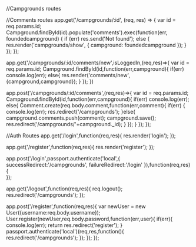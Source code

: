 //Campgrounds routes



//Comments routes
app.get('/campgrounds/:id', (req, res) => {
	var id = req.params.id;
	Campground.findById(id).populate('comments').exec(function(err, foundedcampground) {
			if (err) res.send('Not found');
			else {
				res.render('campgrounds/show', { campground: foundedcampground });
			}
		});
});




app.get('/campgrounds/:id/comments/new',isLoggedIn,(req,res)=>{
	var id = req.params.id;
	Campground.findById(id,function(err,campground){
		if(err)
			console.log(err);
		else{
			res.render('comments/new',{campground,campground});
		}
	});
})

app.post('/campgrounds/:id/comments',(req,res)=>{
		var id = req.params.id;
	Campground.findById(id,function(err,campground){
		if(err)
			console.log(err);
		else{
			Comment.create(req.body.comment,function(err,comment){
				if(err)
					{
						console.log(err);
						res.redirect('/campgrounds');
					}else{
						campground.comments.push(comment);
						campground.save();
						res.redirect('/campgrounds/'+campground._id);
					}
			});
		}
	});
});

//Auth Routes
app.get('/login',function(req,res){
	res.render('login');
});

app.get('/register',function(req,res){
	res.render('register');
});

app.post('/login',passport.authenticate('local',{
successRedirect:'/campgrounds',
	failureRedirect:'/login'
}),function(req,res){	
});

app.get('/logout',function(req,res){
	req.logout();
	res.redirect('/campgrounds');
});


app.post('/register',function(req,res){
		var newUser = new User({username:req.body.username});
	    User.register(newUser,req.body.password,function(err,user){
			if(err){
				console.log(err);
				return res.redirect('register');
			}
			passport.authenticate('local')(req,res,function(){
			res.redirect('/campgrounds');
			});
		});
});